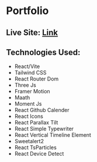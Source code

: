# Portfolio

## Live Site: [Link](https://ras1k-portfolio.vercel.app/)

## Technologies Used:
* React/Vite
* Tailwind CSS
* React Router Dom
* Three Js
* Framer Motion
* Maath
* Moment Js
* React Github Calender
* React Icons
* React Parallax Tilt
* React Simple Typewriter
* React Vertical Timeline Element
* Sweetalert2
* React TsParticles
* React Device Detect
  

